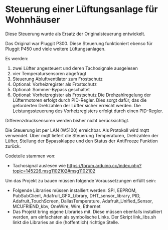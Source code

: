 # Steuerung einer Lüftungsanlage für Wohnhäuser

Diese Steuerung wurde als Ersatz der Originalsteuerung entwickelt.

Das Original war Pluggit P300. Diese Steuerung funktioniert ebenso für Pluggit P450 und viele weitere Lüftungsanlagen.

Es werden:
1. zwei Lüfter angesteuert und deren Tachosignale ausgelesen
2. vier Temperatursensoren abgefragt
3. Steuerung Abluftventilator zum Frostschutz
4. Optional: Vorheizregister als Frostschutz 
5. Optional: Sommer-Bypass geschaltet
6. Optional: Vorheizregister als Frostschutz
Die Drehzahlregelung der Lüftermotoren erfolgt durch PID-Regler. Dies sorgt dafür, das die geforderten Drehzahlen der Lüfter sicher erreicht werden. Die Leistungssteuerung des Vorheizregisters erfolgt durch einen PID-Regler.

Differenzdrucksensoren werden bisher nicht berücksichtigt.

Die Steuerung ist per LAN (W5100) erreichbar. Als Protokoll wird mqtt verwendet. Über mqtt liefert die Steuerung Temperaturen, Drehzahlen der Lüfter, Stellung der Bypassklappe und den Status der AntiFreeze Funktion zurück.

Codeteile stammen von:
- Tachosignal auslesen wie
  https://forum.arduino.cc/index.php?topic=145226.msg1102102#msg1102102

Um das Projekt zu bauen müssen folgende Voraussetzungen erfüllt sein:
  - Folgende Libraries müssen installiert werden: SPI, EEPROM, PubSubClient,
    Adafruit_GFX_Library, DHT_sensor_library, PID, Adafruit_TouchScreen,
    DallasTemperature, Adafruit_Unified_Sensor, MCUFRIEND_kbv, OneWire,
    Wire, Ethernet
  - Das Projekt bring eigene Libraries mit. Diese müssen ebenfalls installiert
    werden, am einfachsten als symbolische Links. Der Skript link_libs.sh
    linkt die Libraries an die (hoffentlich) richtige Stelle.

